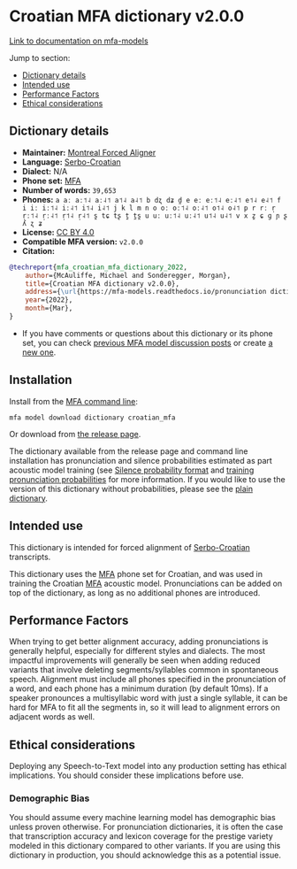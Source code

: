 
# Croatian MFA dictionary v2.0.0

[Link to documentation on mfa-models](https://mfa-models.readthedocs.io/en/main/dictionary/croatian_mfa.html)

Jump to section:

- [Dictionary details](#dictionary-details)
- [Intended use](#intended-use)
- [Performance Factors](#performance-factors)
- [Ethical considerations](#ethical-considerations)

## Dictionary details

- **Maintainer:** [Montreal Forced Aligner](https://montreal-forced-aligner.readthedocs.io/)
- **Language:** [Serbo-Croatian](https://en.wikipedia.org/wiki/Serbo-Croatian)
- **Dialect:** N/A
- **Phone set:** [MFA](https://mfa-models.readthedocs.io/en/refactor/mfa_phone_set.html#croatian)
- **Number of words:** `39,653`
- **Phones:** `a aː aː˦˨ aː˨˦ a˦˨ a˨˦ b dʐ dʑ d̪ e eː eː˦˨ eː˨˦ e˦˨ e˨˦ f i iː iː˦˨ iː˨˦ i˦˨ i˨˦ j k l m n o oː oː˦˨ oː˨˦ o˦˨ o˨˦ p r rː r̩ r̩ː˦˨ r̩ː˨˦ r̩˦˨ r̩˨˦ s̪ tɕ tʂ t̪ t̪s̪ u uː uː˦˨ uː˨˦ u˦˨ u˨˦ v x z̪ ɕ ɡ ɲ ʂ ʎ ʐ ʑ`
- **License:** [CC BY 4.0](https://github.com/MontrealCorpusTools/mfa-models/tree/main/dictionary/croatian/mfa/v2.0.0/LICENSE)
- **Compatible MFA version:** `v2.0.0`
- **Citation:**

```bibtex
@techreport{mfa_croatian_mfa_dictionary_2022,
	author={McAuliffe, Michael and Sonderegger, Morgan},
	title={Croatian MFA dictionary v2.0.0},
	address={\url{https://mfa-models.readthedocs.io/pronunciation dictionary/Croatian/Croatian MFA dictionary v2_0_0.html}},
	year={2022},
	month={Mar},
}
```

- If you have comments or questions about this dictionary or its phone set, you can check [previous MFA model discussion posts](https://github.com/MontrealCorpusTools/mfa-models/discussions?discussions_q=Croatian+MFA+dictionary+v2.0.0) or create [a new one](https://github.com/MontrealCorpusTools/mfa-models/discussions/new).

## Installation

Install from the [MFA command line](https://montreal-forced-aligner.readthedocs.io/en/latest/user_guide/models/index.html):

```
mfa model download dictionary croatian_mfa
```

Or download from [the release page](https://github.com/MontrealCorpusTools/mfa-models/releases/tag/dictionary-croatian_mfa-v2.0.0).

The dictionary available from the release page and command line installation has pronunciation and silence probabilities estimated as part acoustic model training (see [Silence probability format](https://montreal-forced-aligner.readthedocs.io/en/latest/user_guide/dictionary.html#silence-probabilities) and [training pronunciation probabilities](https://montreal-forced-aligner.readthedocs.io/en/latest/user_guide/workflows/training_dictionary.html) for more information.  If you would like to use the version of this dictionary without probabilities, please see the [plain dictionary](https://raw.githubusercontent.com/MontrealCorpusTools/mfa-models/main/dictionary/croatian/mfa/croatian_mfa.dict).

## Intended use

This dictionary is intended for forced alignment of [Serbo-Croatian](https://en.wikipedia.org/wiki/Serbo-Croatian) transcripts.

This dictionary uses the [MFA](https://mfa-models.readthedocs.io/en/refactor/mfa_phone_set.html#croatian) phone set for Croatian, and was used in training the Croatian [MFA](https://mfa-models.readthedocs.io/en/refactor/mfa_phone_set.html#croatian) acoustic model. Pronunciations can be added on top of the dictionary, as long as no additional phones are introduced.

## Performance Factors

When trying to get better alignment accuracy, adding pronunciations is generally helpful, especially for different styles and dialects. The most impactful improvements will generally be seen when adding reduced variants that involve deleting segments/syllables common in spontaneous speech.  Alignment must include all phones specified in the pronunciation of a word, and each phone has a minimum duration (by default 10ms). If a speaker pronounces a multisyllabic word with just a single syllable, it can be hard for MFA to fit all the segments in, so it will lead to alignment errors on adjacent words as well.

## Ethical considerations

Deploying any Speech-to-Text model into any production setting has ethical implications. You should consider these implications before use.

### Demographic Bias

You should assume every machine learning model has demographic bias unless proven otherwise. For pronunciation dictionaries, it is often the case that transcription accuracy and lexicon coverage for the prestige variety modeled in this dictionary compared to other variants. If you are using this dictionary in production, you should acknowledge this as a potential issue.

